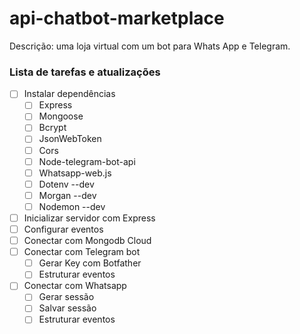 # api-chatbot-marketplace
Descrição: uma loja virtual com um bot para Whats App e Telegram.


### Lista de tarefas e atualizações
- [ ] Instalar dependências
  - [ ] Express
  - [ ] Mongoose
  - [ ] Bcrypt
  - [ ] JsonWebToken
  - [ ] Cors
  - [ ] Node-telegram-bot-api
  - [ ] Whatsapp-web.js
  - [ ] Dotenv --dev
  - [ ] Morgan --dev
  - [ ] Nodemon --dev
- [ ] Inicializar servidor com Express
- [ ] Configurar eventos
- [ ] Conectar com Mongodb Cloud
- [ ] Conectar com Telegram bot
  - [ ] Gerar Key com Botfather
  - [ ] Estruturar eventos
- [ ] Conectar com Whatsapp
  - [ ] Gerar sessão
  - [ ] Salvar sessão
  - [ ] Estruturar eventos